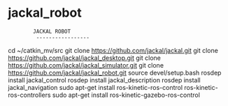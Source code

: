 # jackal_robot

			JACKAL ROBOT
		     -----------------
cd ~/catkin_mv/src
git clone https://github.com/jackal/jackal.git
git clone https://github.com/jackal/jackal_desktop.git
git clone https://github.com/jackal/jackal_simulator.git
git clone https://github.com/jackal/jackal_robot.git
source devel/setup.bash
rosdep install jackal_control
rosdep install jackal_description
rosdep install jackal_navigation
sudo apt-get install ros-kinetic-ros-control ros-kinetic-ros-controllers
sudo apt-get install ros-kinetic-gazebo-ros-control

